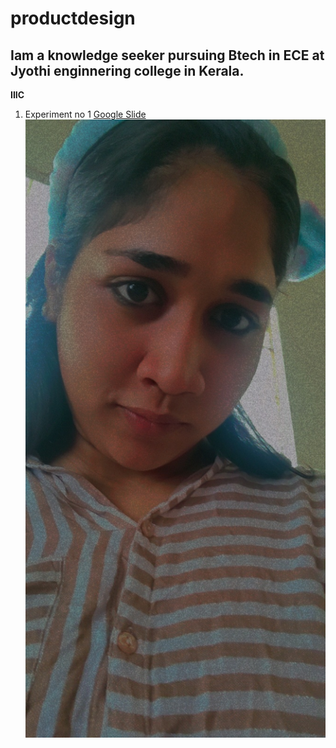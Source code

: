 # productdesign
## Iam a knowledge seeker pursuing Btech in ECE at Jyothi enginnering college in Kerala.
**IIIC**
1. Experiment no 1
[Google Slide](https://docs.google.com/presentation/d/1DA3mtk4eHXMOqwPuHtoBt9MC-hH1yeNee5AvBxgOgNQ/edit?usp=sharing)
![my pic](https://github.com/sanha-19/productdesign/blob/main/IMG/Snapchat-2050663138.jpg)
